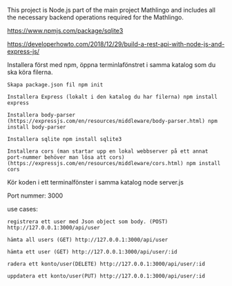 This project is Node.js part of the main project Mathlingo and includes all the necessary backend operations required for the Mathlingo.

https://www.npmjs.com/package/sqlite3

https://developerhowto.com/2018/12/29/build-a-rest-api-with-node-js-and-express-js/

Installera först med npm, öppna terminlafönstret i samma katalog som du ska köra filerna.

    Skapa package.json fil npm init

    Installera Express (lokalt i den katalog du har filerna) npm install express

    Installera body-parser (https://expressjs.com/en/resources/middleware/body-parser.html) npm install body-parser

    Installera sqlite npm install sqlite3

    Installera cors (man startar upp en lokal webbserver på ett annat port-nummer behöver man lösa att cors) (https://expressjs.com/en/resources/middleware/cors.html) npm install cors

Kör koden i ett terminalfönster i samma katalog node server.js

Port nummer: 3000

use cases:

    registrera ett user med Json object som body. (POST) http://127.0.0.1:3000/api/user

    hämta all users (GET) http://127.0.0.1:3000/api/user

    hämta ett user (GET) http://127.0.0.1:3000/api/user/:id

    radera ett konto/user(DELETE) http://127.0.0.1:3000/api/user/:id

    uppdatera ett konto/user(PUT) http://127.0.0.1:3000/api/user/:id
